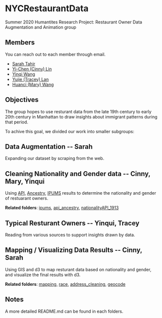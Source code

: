 # NYCRestaurantData

Summer 2020 Humantites Research Project: Restaurant Owner Data Augmentation and Animation group

## Members

You can reach out to each member through email.

- [Sarah Tahir](mailto:sat454@nyu.edu)
- [Yi-Chen (Cinny) Lin](mailto:ycl461@nyu.edu)
- [Yinqi Wang](mailto:yw3580@nyu.edu)
- [Yujie (Tracey) Lan](mailto:yl5535@nyu.edu)
- [Huanci (Mary) Wang](mailto:hw1685@nyu.edu)

## Objectives

The group hopes to use resturant data from the late 19th century to early 20th century in Manhattan to draw insights about immigrant patterns during that period.

To achive this goal, we divided our work into smaller subgroups:

## Data Augmentation -- Sarah

Expanding our dataset by scraping from the web.

## Cleaning Nationality and Gender data -- Cinny, Mary, Yinqui

Using [API](https://v2.namsor.com), [Ancestry](https://www.ancestry.com), [IPUMS](http://ipums.org) results to determine the nationality and gender of restuarant owners.

**Related folders**: [ipums](https://github.com/CinnyLin/NYCRestaurantData/tree/master/ipums), [api_ancestry](https://github.com/CinnyLin/NYCRestaurantData/tree/master/api_ancestry), [nationalityAPI_1913](https://github.com/CinnyLin/NYCRestaurantData/tree/master/nationalityAPI_1913)

## Typical Resturant Owners -- Yinqui, Tracey

Reading from various sources to support insights drawn by data.

## Mapping / Visualizing Data Results -- Cinny, Sarah

Using GIS and d3 to map resturant data based on nationality and gender, and visualize the final results with d3.

**Related folders**: [mapping](https://github.com/CinnyLin/NYCRestaurantData/tree/master/mapping), [race](https://github.com/CinnyLin/NYCRestaurantData/tree/master/race), [address_cleaning](https://github.com/CinnyLin/NYCRestaurantData/tree/master/address_cleaning), [geocode](https://github.com/CinnyLin/NYCRestaurantData/tree/master/geocode)

## Notes

A more detailed README.md can be found in each folders.
